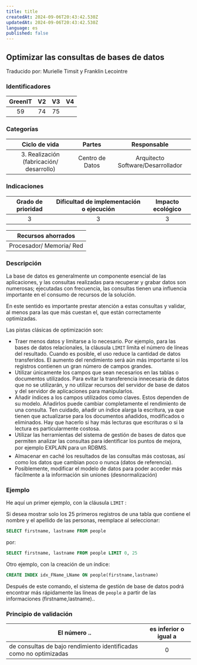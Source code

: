 ```yaml
---
title: title
createdAt: 2024-09-06T20:43:42.530Z
updatedAt: 2024-09-06T20:43:42.530Z
language: es
published: false
---
```

## Optimizar las consultas de bases de datos
Traducido por: Murielle Timsit y Franklin Lecointre

### Identificadores

| GreenIT | V2  | V3 | V4  |
|:-------:|:----:|:----:|:----:|
| 59  | 74  | 75  | |

### Categorías

| Ciclo de vida | Partes | Responsable |
|:---------:|:----:|:----:|
| 3. Realización (fabricación/ desarrollo) | Centro de Datos | Arquitecto Software/Desarrollador |

### Indicaciones

| Grado de prioridad   | Dificultad de implementación o ejecución | Impacto ecológico   |
|:-------------------:|:-------------------------:|:---------------------:|
| 3 | 3 | 3 |

|Recursos ahorrados |
|:----------------------------------------------------------:|
| Procesador/ Memoria/ Red   |

### Descripción

La base de datos es generalmente un componente esencial de las aplicaciones, y las consultas realizadas para recuperar y grabar datos son numerosas; ejecutadas con frecuencia, las consultas tienen una influencia importante en el consumo de recursos de la solución.

En este sentido es importante prestar atención a estas consultas y validar, al menos para las que más cuestan el, que están correctamente optimizadas.

Las pistas clásicas de optimización son:
 - Traer menos datos y limitarse a lo necesario. Por ejemplo, para las bases de datos relacionales, la cláusula `LIMIT` limita el número de líneas del resultado. Cuando es posible, el uso reduce la cantidad de datos transferidos. El aumento del rendimiento será aún más importante si los registros contienen un gran número de campos grandes.
 - Utilizar únicamente los campos que sean necesarios en las tablas o documentos utilizados. Para evitar la transferencia innecesaria de datos que no se utilizarán, y no utilizar recursos del servidor de base de datos y del servidor de aplicaciones para manipularlos.
 - Añadir índices a los campos utilizados como claves. Estos dependen de su modelo. Añadirlos puede cambiar completamente el rendimiento de una consulta. Ten cuidado, añadir un índice alarga la escritura, ya que tienen que actualizarse para los documentos añadidos, modificados o eliminados. Hay que hacerlo si hay más lecturas que escrituras o si la lectura es particularmente costosa.
 - Utilizar las herramientas del sistema de gestión de bases de datos que permiten analizar las consultas para identificar los puntos de mejora, por ejemplo EXPLAIN para un RDBMS.
 - Almacenar en caché los resultados de las consultas más costosas, así como los datos que cambian poco o nunca (datos de referencia).
 - Posiblemente, modificar el modelo de datos para poder acceder más fácilmente a la información sin uniones (desnormalización)

### Ejemplo

He aquí un primer ejemplo, con la cláusula `LIMIT` :

Si desea mostrar solo los 25 primeros registros de una tabla que contiene el nombre y el apellido de las personas, reemplace al seleccionar:
```sql
SELECT firstname, lastname FROM people
```
por:
```sql
SELECT firstname, lastname FROM people LIMIT 0, 25
```

Otro ejemplo, con la creación de un índice:

```sql
CREATE INDEX idx_FName_LName ON people(firstname,lastname)
```

Después de este comando, el sistema de gestión de base de datos podrá encontrar más rápidamente las líneas de `people` a partir de las informaciones (firstname,lastname)..


### Principio de validación

| El número ..   | es inferior o igual a   |  
|-------------------|:-------------------------:|
| de consultas de bajo rendimiento identificadas como no optimizadas | 0  |


